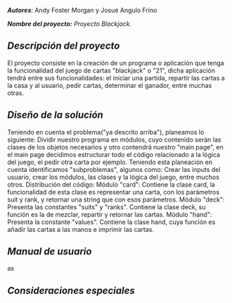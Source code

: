 ***Autores***:  Andy Foster Morgan y Josué Angulo Frino

***Nombre del proyecto:*** *Proyecto Blackjack.*

## ***Descripción del proyecto***

El proyecto consiste en la creación de un programa o aplicación que tenga la funcionalidad del juego de cartas "blackjack" o "21",  dicha aplicación tendrá entre sus funcionalidades: el iniciar una partida, repartir las cartas a la casa y al usuario, pedir cartas, determinar el ganador, entre muchas otras. 

## *Diseño de la solución*

Teniendo en cuenta el problema("ya descrito arriba"), planeamos lo siguiente: Dividir nuestro programa en módulos, cuyo contenido serán las clases de los objetos necesarios y otro contendrá nuestro "main page", en el main page decidimos estructurar todo el código relacionado a la lógica del juego, el pedir otra carta por ejemplo. Teniendo esta planeación en cuenta identificamos "subproblemas", algunos como: Crear las inputs del usuario, crear los módulos, las clases y la lógica del juego, entre muchos otros. 
Distribución del código: 
Módulo "card": Contiene la clase card, la funcionalidad de esta clase es representar una carta, con los parámetros suit y rank, y retornar una string que con esos parámetros. 
Módulo "deck": Presenta las constantes "suits" y "ranks". Contiene la clase deck, su función es la de mezclar, repartir y retornar las cartas. 
Módulo "hand": Presenta la constante "values". Contiene la clase hand, cuya función es añadir las cartas a las manos e imprimir las cartas.



## ***Manual de usuario***

as




## *Consideraciones especiales*